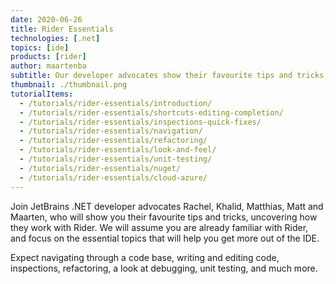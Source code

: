 ```yaml
---
date: 2020-06-26
title: Rider Essentials
technologies: [.net]
topics: [ide]
products: [rider]
author: maartenba
subtitle: Our developer advocates show their favourite tips and tricks, uncovering how they work with Rider.
thumbnail: ./thumbnail.png
tutorialItems:
  - /tutorials/rider-essentials/introduction/
  - /tutorials/rider-essentials/shortcuts-editing-completion/
  - /tutorials/rider-essentials/inspections-quick-fixes/
  - /tutorials/rider-essentials/navigation/
  - /tutorials/rider-essentials/refactoring/
  - /tutorials/rider-essentials/look-and-feel/
  - /tutorials/rider-essentials/unit-testing/
  - /tutorials/rider-essentials/nuget/
  - /tutorials/rider-essentials/cloud-azure/
---
```


Join JetBrains .NET developer advocates Rachel, Khalid, Matthias, Matt and Maarten, who will show you their favourite tips and tricks, uncovering how they work with Rider.
We will assume you are already familiar with Rider, and focus on the essential topics that will help you get more out of the IDE.

Expect navigating through a code base, writing and editing code, inspections, refactoring, a look at debugging, unit testing, and much more.
